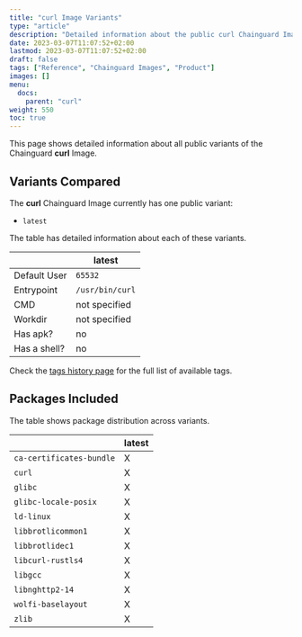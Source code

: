 ```yaml
---
title: "curl Image Variants"
type: "article"
description: "Detailed information about the public curl Chainguard Image variants"
date: 2023-03-07T11:07:52+02:00
lastmod: 2023-03-07T11:07:52+02:00
draft: false
tags: ["Reference", "Chainguard Images", "Product"]
images: []
menu:
  docs:
    parent: "curl"
weight: 550
toc: true
---
```


This page shows detailed information about all public variants of the Chainguard **curl** Image.

## Variants Compared
The **curl** Chainguard Image currently has one public variant: 

- `latest`

The table has detailed information about each of these variants.

|              | latest          |
|--------------|-----------------|
| Default User | `65532`         |
| Entrypoint   | `/usr/bin/curl` |
| CMD          | not specified   |
| Workdir      | not specified   |
| Has apk?     | no              |
| Has a shell? | no              |

Check the [tags history page](/chainguard/chainguard-images/reference/curl/tags_history/) for the full list of available tags.

## Packages Included
The table shows package distribution across variants.

|                          | latest |
|--------------------------|--------|
| `ca-certificates-bundle` | X      |
| `curl`                   | X      |
| `glibc`                  | X      |
| `glibc-locale-posix`     | X      |
| `ld-linux`               | X      |
| `libbrotlicommon1`       | X      |
| `libbrotlidec1`          | X      |
| `libcurl-rustls4`        | X      |
| `libgcc`                 | X      |
| `libnghttp2-14`          | X      |
| `wolfi-baselayout`       | X      |
| `zlib`                   | X      |
